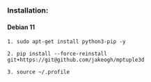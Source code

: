 ### Installation:

#### Debian 11

    1. sudo apt-get install python3-pip -y

    2. pip install --force-reinstall git+https://git@github.com/jakeogh/mptuple3d

    3. source ~/.profile

